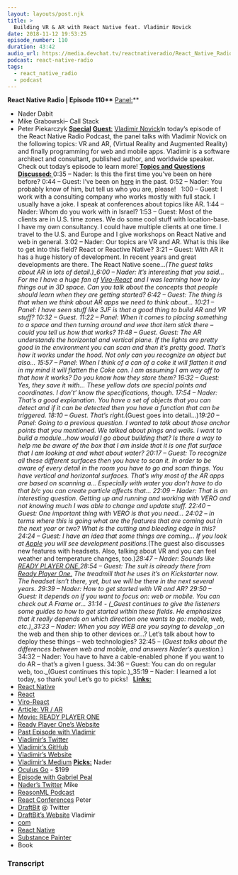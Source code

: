 ```yaml
---
layout: layouts/post.njk
title: >
  Building VR & AR with React Native feat. Vladimir Novick
date: 2018-11-12 19:53:25
episode_number: 110
duration: 43:42
audio_url: https://media.devchat.tv/reactnativeradio/React_Native_Radio_Episode_110.mp3
podcast: react-native-radio
tags:
  - react_native_radio
  - podcast
---
```


**React Native Radio | Episode 110\*\*** <u>Panel:</u>\*\*

- Nader Dabit
- Mike Grabowski– Call Stack
- Peter Piekarczyk
  **<u>Special</u>** <u> <strong>Guest</strong>:</u> [Vladimir Novick](https://twitter.com/vladimirnovick?lang=en)In today’s episode of the React Native Radio Podcast, the panel talks with Vladimir Novick on the following topics: VR and AR, (Virtual Reality and Augmented Reality) and finally programming for web and mobile apps. Vladimir is a software architect and consultant, published author, and worldwide speaker. Check out today’s episode to learn more! **<u>Topics and Questions Discussed: </u>** 0:35 – Nader: Is this the first time you’ve been on here before? 0:44 – Guest: I’ve been on [here](https://devchat.tv/react-native-radio/building-iot-applications-with-react-native-feat-vladimir-novick/) in the past. 0:52 – Nader: You probably know of him, but tell us who you are, please! &nbsp; 1:00 – Guest: I work with a consulting company who works mostly with full stack. I usually have a joke. I speak at conferences about topics like AR. 1:44 – Nader: Whom do you work with in Israel? 1:53 – Guest: Most of the clients are in U.S. time zones. We do some cool stuff with location-base. I have my own consultancy. I could have multiple clients at one time. I travel to the U.S. and Europe and I give workshops on React Native and web in general. 3:02 – Nader: Our topics are VR and AR. What is this like to get into this field? React or Reactive Native? 3:21 – Guest: With AR it has a huge history of development. In recent years and great developments are there. The React Native scene..._(The guest talks about AR in lots of detail.)\_6:00 – Nader: It’s interesting that you said... For me I have a huge fan of [Viro-React](https://viromedia.com/viroreact/) and I was learning how to lay things out in 3D space. Can you talk about the concepts that people should learn when they are getting started? 6:42 – Guest: The thing is that when we think about AR apps we need to think about... 10:21 – Panel: I have seen stuff like 3JF is that a good thing to build AR and VR stuff? 10:32 – Guest. 11:22 – Panel: When it comes to placing something to a space and then turning around and wee that item stick there – could you tell us how that works? 11:48 – Guest. Guest: The AR understands the horizontal and vertical plane. If the lights are pretty good in the environment you can scan and then it’s pretty good. That’s how it works under the hood. Not only can you recognize an object but also... 15:57 – Panel: When I think of a can of a coke it will flatten it and in my mind it will flatten the Coke can. I am assuming I am way off to that how it works? Do you know how they store them? 16:32 – Guest: Yes, they save it with... These yellow dots are special points and coordinates. I don’t’ know the specifications, though. 17:54 – Nader: That’s a good explanation. You have a set of objects that you can detect and if it can be detected then you have a function that can be triggered. 18:10 – Guest. That’s right._(Guest goes into detail...)_19:20 – Panel: Going to a previous question. I wanted to talk about those anchor points that you mentioned. We talked about pings and walls. I want to build a module...how would I go about building that? Is there a way to help me be aware of the box that I am inside that it is one flat surface that I am looking at and what about water? 20:17 – Guest: To recognize all these different surfaces then you have to scan it. In order to be aware of every detail in the room you have to go and scan things. You have vertical and horizontal surfaces. That’s why most of the AR apps are based on scanning a... Especially with water you don’t have to do that b/c you can create particle affects that... 22:09 – Nader: That is an interesting question. Getting up and running and working with VERO and not knowing much I was able to change and update stuff. 22:40 – Guest: One important thing with VERO is that you need... 24:02 – in terms where this is going what are the features that are coming out in the next year or two? What is the cutting and bleeding edge in this? 24:24 – Guest: I have an idea that some things are coming... If you look at [Apple](https://www.apple.com/ios/augmented-reality/) you will see development positions._(The guest also discusses new features with headsets. Also, talking about VR and you can feel weather and temperature changes, too.)_28:47 – Nader: Sounds like [READY PLAYER ONE.](https://www.imdb.com/title/tt1677720/)28:54 – Guest: The suit is already there from [Ready Player One.](https://www.imdb.com/title/tt1677720/) The treadmill that he uses it’s on Kickstarter now. The headset isn’t there, yet, but we will be there in the next several years. 29:39 – Nader: How to get started with VR and AR? 29:50 – Guest: It depends on if you want to focus on: web or mobile. You can check out A Frame or... 31:14 - (\_Guest continues to give the listeners some guides to how to get started within these fields. He emphasizes that it really depends on which direction one wants to go: mobile, web, etc.)\_31:23 – Nader: When you say WEB are you saying to develop \_on_ the web and then ship to other devices or...? Let’s talk about how to deploy these things – web technologies? 32:45 – (_Guest talks about the differences between web and mobile, and answers Nader’s question._) 34:32 – Nader: You have to have a cable-enabled phone if you want to do AR – that’s a given I guess. 34:36 – Guest: You can do on regular web, too.\_(Guest continues this topic.)\_35:19 – Nader: I learned a lot today, so thank you! Let’s go to picks! &nbsp; **<u>Links: </u>**
- [React Native](https://facebook.github.io/react-native/)
- [React](https://reactjs.org)
- [Viro-React](https://viromedia.com/viroreact/)
- [Article: VR / AR](https://cramer.com/story/the-difference-between-ar-and-vr/)
- [Movie: READY PLAYER ONE](https://www.imdb.com/title/tt1677720/)
- [Ready Player One’s Website](https://readyplayeronemovie.com)
- [Past Episode with Vladimir](https://devchat.tv/react-native-radio/building-iot-applications-with-react-native-feat-vladimir-novick/)
- [Vladimir’s Twitter](https://twitter.com/vladimirnovick?lang=en)
- [Vladimir’s GitHub](https://github.com/vnovick)
- [Vladimir’s Website](https://vnovick.com)
- [Vladimir’s Medium](https://medium.com/@VladimirNovick)
  **<u>Picks:</u>** Nader
- [Oculus Go](https://www.oculus.com/go/?utm_source=gg&utm_medium=ps&utm_campaign=1510809021&utm_content=288243556773&utm_term=oculus) - \$199
- [Episode with Gabriel Peal](https://player.fm/series/react-native-radio-1000491/ep-107-react-native-at-airbnb-working-at-tonal-feat-gabriel-peal)
- [Nader’s Twitter](https://twitter.com/dabit3)
  Mike
- [ReasonML Podcast](https://thewebplatformpodcast.com/143-introducing-reasonml)
- [React Conferences](https://reactjs.org/community/conferences.html)
  Peter
- [DraftBit](https://twitter.com/draftbit) @ Twitter
- [DraftBit’s Website](https://draftbit.com)
  Vladimir
- [com](https://www.mixamo.com/#/)
- [React Native](https://facebook.github.io/react-native/)
- [Substance Painter](https://www.allegorithmic.com/products/substance-painter)
- Book

### Transcript
